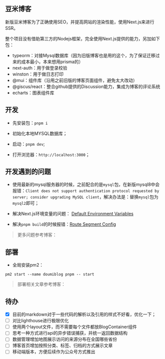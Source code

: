 ## 豆米博客

新版豆米博客为了正确使用SEO，并提高网站的渲染性能，使用Next.js来进行SSR。

整个项目没有借助第三方的Nodejs框架，完全使用Next.js提供的能力，另加如下包：

* typeorm：对接Mysql数据库（因为旧版博客也是用的这个，为了保证迁移过来的成本最小，本来想用prisma的）
* next-auth：用于做登录校验
* winston：用于做日志打印
* @mui：组件库（沿用之前旧版的博客页面组件，避免太大改动）
* @giscus/react：整合github提供的Discussion能力，集成为博客的评论系统
* echarts：图表组件库

## 开发

* 先安装包：`pnpm i`

* 初始化本地MYSQL数据库；

* 启动：`pnpm dev`;

* 打开浏览器：`http://localhost:3000`；

## 开发遇到的问题

* 使用最新的mysql服务器的时候，之前配合的是`mysql`包，在新版mysql8中会报错：`Client does not support authentication protocol requested by server; consider upgrading MySQL client`，解决办法是：替换`mysql`包为`mysql2`即可；

* 解决Next.js环境变量的问题： [Default Environment Variables](https://nextjs.org/docs/pages/building-your-application/configuring/environment-variables#default-environment-variables)

* 解决`pnpm build`的时候报错：[Route Segment Config](https://nextjs.org/docs/app/api-reference/file-conventions/route-segment-config)

> 更多问题参考博客：

## 部署

* 全局安装pm2：

```
pm2 start --name doumiblog pnpm -- start
```

> 部署相关文章参考博客：


## 待办

* [x] 目前的markdown对于一些代码的解析以及引用的样式不好看，优化一下；
* [ ] 对比lighthouse进行极限优化
* [ ] 使用两个layout文件，而不需要每个文件都放BlogContainer组件
* [ ] 思考一种方式进行api的异步错误捕获，并统一返回数据结构
* [ ] 数据管理增加地图展示访问的来源分布在全国哪些省份
* [ ] 博客首页增加按照分类、标签、归档的方式展示文章
* [ ] 移动端版本，方便后续作为公众号方式推出
